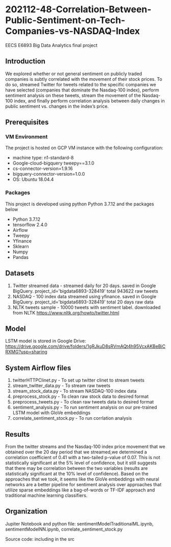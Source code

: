 # 202112-48-Correlation-Between-Public-Sentiment-on-Tech-Companies-vs-NASDAQ-Index
EECS E6893 Big Data Analytics final project

## Introduction
We explored whether or not general sentiment on publicly traded companies is subtly correlated with the movement of their stock prices. To do so, streamed Twitter for tweets related to the specific companies we have selected (companies that dominate the Nasdaq-100 index), perform sentiment analysis on these tweets, stream the movement of the Nasdaq-100 index, and finally perform correlation analysis between daily changes in public sentiment vs. changes in the index’s price. 


## Prerequisites
### VM Environment
The project is hosted on GCP VM instance with the following configuration:

 - machine type: n1-standard-8
 - Google-cloud-bigquery tweepy==3.1.0
 - cs-connector-version=1.9.16
 - bigquery-connector-version=1.0.0
 - OS: Ubuntu 18.04.4

### Packages
This project is developed using python Python 3.7.12 and the packages below

 - Python 3.7.12
 - tensorflow 2.4.0
 - Airflow
 - Tweepy
 - Yfinance
 - Sklearn
 - Numpy
 - Pandas

## Datasets

1. Twitter streamed data - streamed daily for 20 days. saved in Google BigQuery. project_id='bigdata6893-328419' total 943622 raw tweets
2. NASDAQ - 100 index data streamed using yfinance. saved in Google BigQuery. project_id='bigdata6893-328419' total 20 days raw data
3. NLTK tweets sample - 10000 tweets with sentiment label. downloaded from NLTK https://www.nltk.org/howto/twitter.html

## Model

LSTM model is stored in Google Drive: https://drive.google.com/drive/folders/1gRJkuD8sRVmAQt4h95VcxAKBeBiCRXMG?usp=sharing

## System Airflow files
1. twitterHTTPClinet.py - To set up twitter clinet to stream tweets
2. stream_twitter_data.py - To stream raw tweets
3. stream_stock_data.py - To stream NASDAQ-100 index data
4. preprocess_stock.py - To clean raw stock data to desired format
5. preprocess_tweets.py - To clean raw tweets data to desired format
6. sentiment_analysis.py - To run sentiment analysis on our pre-trained LSTM model with GloVe embeddings
7. correlate_sentiment_stock.py -  To run corrlation analysis

## Results

From the twitter streams and the Nasdaq-100 index price movement that we obtained over the 20 day period that we streamed,we determined a correlation coefficient of 0.41 with a two-tailed p-value of 0.07. This is not statistically significant at the 5% level of confidence, but it still suggests that there may be correlation between the two variables (results are statistically significant at the 10% level of confidence). Based on the approaches that we took, it seems like the GloVe embeddings with neural networks are a better pipeline for sentiment analysis over approaches that utilize sparse embeddings like a bag-of-words or TF-IDF approach and traditional machine learning classifiers.   

## Organization

Jupiter Notebook and python file: sentimentModelTraditionalML.ipynb, sentimentModelNN.ipynb, correlate_sentiment_stock.py

Source code: including in the src

